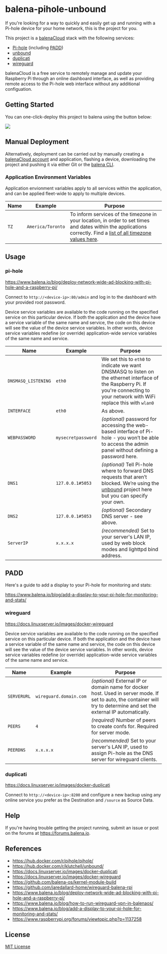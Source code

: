 # balena-pihole-unbound

If you're looking for a way to quickly and easily get up and running with a Pi-hole device for your home network, this is the project for you.

This project is a [balenaCloud](https://www.balena.io/cloud) stack with the following services:

- [Pi-hole](https://hub.docker.com/r/pihole/pihole/) (including [PADD](https://github.com/jpmck/PADD))
- [unbound](https://unbound.net/)
- [duplicati](https://www.duplicati.com/)
- [wireguard](https://www.wireguard.com/)

balenaCloud is a free service to remotely manage and update your Raspberry Pi through an online dashboard interface, as well as providing remote access to the Pi-hole web interface without any additional configuation.

## Getting Started

You can one-click-deploy this project to balena using the button below:

[![](https://balena.io/deploy.png)](https://dashboard.balena-cloud.com/deploy?repoUrl=https://github.com/klutchell/balena-pihole-unbound&defaultDeviceType=raspberry-pi)

## Manual Deployment

Alternatively, deployment can be carried out by manually creating a [balenaCloud account](https://dashboard.balena-cloud.com) and application, flashing a device, downloading the project and pushing it via either Git or the [balena CLI](https://github.com/balena-io/balena-cli).

### Application Environment Variables

Application envionment variables apply to all services within the application, and can be applied fleet-wide to apply to multiple devices.

| Name | Example           | Purpose                                                                                                                                                                                                                          |
| ---- | ----------------- | -------------------------------------------------------------------------------------------------------------------------------------------------------------------------------------------------------------------------------- |
| `TZ` | `America/Toronto` | To inform services of the timezone in your location, in order to set times and dates within the applications correctly. Find a [list of all timezone values here](https://en.wikipedia.org/wiki/List_of_tz_database_time_zones). |

## Usage

### pi-hole

<https://www.balena.io/blog/deploy-network-wide-ad-blocking-with-pi-hole-and-a-raspberry-pi/>

Connect to `http://<device-ip>:80/admin` and log in to the dashboard with your provided root password.

Device service variables are available to the code running on the specified service on this particular device. If both the application and the device have a service variable of the same name and service, the code on this device will see the value of the device service variables. In other words, device service variables redefine (or override) application-wide service variables of the same name and service.

| Name                | Example            | Purpose                                                                                                                                                                             |
| ------------------- | ------------------ | ----------------------------------------------------------------------------------------------------------------------------------------------------------------------------------- |
| `DNSMASQ_LISTENING` | `eth0`             | We set this to `eth0` to indicate we want DNSMASQ to listen on the ethernet interface of the Raspberry Pi. If you're connecting to your network with WiFi replace this with `wlan0` |
| `INTERFACE`         | `eth0`             | As above.                                                                                                                                                                           |
| `WEBPASSWORD`       | `mysecretpassword` | _(optional)_ password for accessing the web-based interface of Pi-hole - you won’t be able to access the admin panel without defining a password here.                              |
| `DNS1`              | `127.0.0.1#5053`   | _(optional)_ Tell Pi-hole where to forward DNS requests that aren’t blocked. We’re using the [unbound](https://unbound.net/) project here but you can specify your own.             |
| `DNS2`              | `127.0.0.1#5053`   | _(optional)_ Secondary DNS server - see above.                                                                                                                                      |
| `ServerIP`          | `x.x.x.x`          | _(recommended)_ Set to your server's LAN IP, used by web block modes and lighttpd bind address.                                                                                     |

## PADD

Here's a guide to add a display to your Pi-hole for monitoring and stats:

<https://www.balena.io/blog/add-a-display-to-your-pi-hole-for-monitoring-and-stats/>

### wireguard

<https://docs.linuxserver.io/images/docker-wireguard>

Device service variables are available to the code running on the specified service on this particular device. If both the application and the device have a service variable of the same name and service, the code on this device will see the value of the device service variables. In other words, device service variables redefine (or override) application-wide service variables of the same name and service.

| Name        | Example                | Purpose                                                                                                                                                                  |
| ----------- | ---------------------- | ------------------------------------------------------------------------------------------------------------------------------------------------------------------------ |
| `SERVERURL` | `wireguard.domain.com` | _(optional)_ External IP or domain name for docker host. Used in server mode. If set to auto, the container will try to determine and set the external IP automatically. |
| `PEERS`     | `4`                    | _(required)_ Number of peers to create confs for. Required for server mode.                                                                                              |
| `PEERDNS`   | `x.x.x.x`              | _(recommended)_ Set to your server's LAN IP, used to assign Pi-hole as the DNS server for wireguard clients.                                                             |

### duplicati

<https://docs.linuxserver.io/images/docker-duplicati>

Connect to `http://<device-ip>:8200` and configure a new backup using any online service you prefer as the Destination and `/source` as Source Data.

## Help

If you're having trouble getting the project running, submit an issue or post on the forums at <https://forums.balena.io>.

## References

- <https://hub.docker.com/r/pihole/pihole/>
- <https://hub.docker.com/r/klutchell/unbound/>
- <https://docs.linuxserver.io/images/docker-duplicati>
- <https://docs.linuxserver.io/images/docker-wireguard>
- <https://github.com/balena-os/kernel-module-build>
- <https://github.com/jaredallard-home/wireguard-balena-rpi>
- <https://www.balena.io/blog/deploy-network-wide-ad-blocking-with-pi-hole-and-a-raspberry-pi/>
- <https://www.balena.io/blog/how-to-run-wireguard-vpn-in-balenaos/>
- <https://www.balena.io/blog/add-a-display-to-your-pi-hole-for-monitoring-and-stats/>
- <https://www.raspberrypi.org/forums/viewtopic.php?p=1137258>

## License

[MIT License](./LICENSE)
